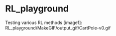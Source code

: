 # RL_playground
Testing various RL methods
[image1]: RL_playground/MakeGIF/output_gif/CartPole-v0.gif
